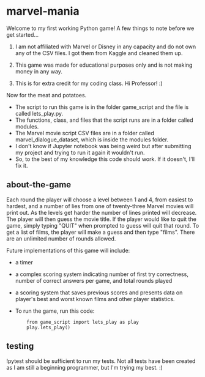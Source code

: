# marvel-mania

Welcome to my first working Python game! A few things to note before we get started...

  1. I  am not affiliated with Marvel or Disney in any capacity and do not own any of the CSV files. I got them from Kaggle and cleaned them up.

  2. This game was made for educational purposes only and is not making money in any way.

  3. This is for extra credit for my coding class. Hi Professor! :)



Now for the meat and potatoes.

- The script to run this game is in the folder game_script and the file is called lets_play.py.
- The functions, class, and files that the script runs are in a folder called modules.
- The Marvel movie script CSV files are in a folder called marvel_dialogue_dataset, which is inside the modules folder.
- I don't know if Jupyter notebook was being weird but after submitting my project and trying to run it again it wouldn't run.
- So, to the best of my knowledge this code should work. If it doesn't, I'll fix it.

## about-the-game
Each round the player will choose a level between 1 and 4, from easiest to hardest, and a number of lies from one of twenty-three Marvel movies will print out. As the levels get harder the number of lines printed will decrease. The player will then guess the movie title. If the player would like to quit the game, simply typing "QUIT" when prompted to guess will quit that round. To get a list of films, the player will make a guess and then type "films". There are an unlimited number of rounds allowed.

Future implementations of this game will include:
- a timer
- a complex scoring system indicating number of first try correctness, number of correct answers per game, and total rounds played
- a scoring system that saves previous scores and presents data on player's best and worst known films and other player statistics.

- To run the game, run this code:
          
          from game_script import lets_play as play 
          play.lets_play()

## testing 
!pytest should be sufficient to run my tests. Not all tests have been created as I am still a beginning programmer, but I'm trying my best. :)
